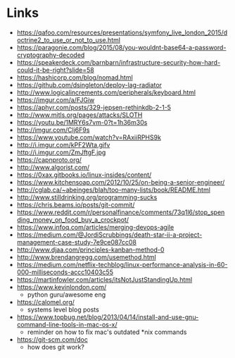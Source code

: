 # Links

* https://qafoo.com/resources/presentations/symfony_live_london_2015/doctrine2_to_use_or_not_to_use.html
* https://paragonie.com/blog/2015/08/you-wouldnt-base64-a-password-cryptography-decoded
* https://speakerdeck.com/barnbarn/infrastructure-security-how-hard-could-it-be-right?slide=58
* https://hashicorp.com/blog/nomad.html
* https://github.com/dsingleton/deploy-lag-radiator
* http://www.logicalincrements.com/peripherals/keyboard.html
* https://imgur.com/a/FJGiw
* https://aphyr.com/posts/329-jepsen-rethinkdb-2-1-5
* http://www.mitls.org/pages/attacks/SLOTH
* https://youtu.be/1MRY6s7vm-0?t=1h36m30s
* http://imgur.com/Clj6F9s
* https://www.youtube.com/watch?v=RAxiiRPHS9k
* http://i.imgur.com/kPF2Wta.gifv
* http://i.imgur.com/ZmJftgF.jpg
* https://capnproto.org/
* http://www.algorist.com/
* https://0xax.gitbooks.io/linux-insides/content/
* https://www.kitchensoap.com/2012/10/25/on-being-a-senior-engineer/
* http://cglab.ca/~abeinges/blah/too-many-lists/book/README.html
* http://www.stilldrinking.org/programming-sucks
* https://chris.beams.io/posts/git-commit/
* https://www.reddit.com/r/personalfinance/comments/73q1l6/stop_spending_money_on_food_buy_a_crockpot/
* https://www.infoq.com/articles/merging-devops-agile
* https://medium.com/@JordiScrubbings/death-star-ii-a-project-management-case-study-7e9ce087cc08
* http://www.djaa.com/principles-kanban-method-0
* http://www.brendangregg.com/usemethod.html
* https://medium.com/netflix-techblog/linux-performance-analysis-in-60-000-milliseconds-accc10403c55
* https://martinfowler.com/articles/itsNotJustStandingUp.html
* https://www.kevinlondon.com/
   * python guru/awesome eng
* https://calomel.org/
   * systems level blog posts
* https://www.topbug.net/blog/2013/04/14/install-and-use-gnu-command-line-tools-in-mac-os-x/
   * reminder on how to fix mac's outdated *nix commands
* https://git-scm.com/doc
   * how does git work?

